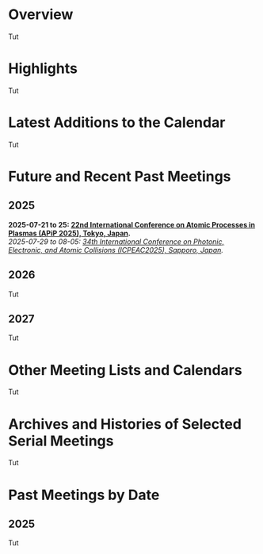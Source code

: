 <head>
  <link rel="stylesheet" href="assets/style.css">
</head>

# Overview
Tut

# Highlights
Tut

# Latest Additions to the Calendar

Tut
# Future and Recent Past Meetings
## 2025
**2025-07-21 to 25: [22nd International Conference on Atomic Processes in Plasmas (APiP 2025), Tokyo, Japan](https://yebisu.ils.uec.ac.jp/apip2025/).**<br>
*2025-07-29 to 08-05: [34th International Conference on Photonic, Electronic, and Atomic Collisions (ICPEAC2025), Sapporo, Japan](https://icpeac2025.jp).*

## 2026
Tut

## 2027
Tut


# Other Meeting Lists and Calendars
Tut

# Archives and Histories of Selected Serial Meetings
Tut

# Past Meetings by Date
## 2025
Tut
